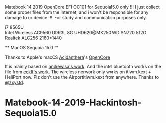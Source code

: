 Matebook 14 2019 OpenCore EFI OC101 for Sequoia15.0 only
!!! I just collect some proper files from the internet, and i won't be responsible for any damage to ur device. !!!
For study and communication purposes only.

i7 8565U  
Intel Wireless AC9560
DDR3L 8G
UHD620@MX250
WD SN720 512G
Realtek ALC256
2160*1440

** MacOS Sequoia 15.0 **    
        
Thanks to Apple's macOS <a href="https://github.com/acidanthera">Acidanthera</a>'s <a href="https://github.com/acidanthera/OpenCorePkg">OpenCore</a>    

It is mainly based on <a href="https://github.com/andrewlsa/Matebook14-2019-Hackintosh">andrewlsa's work</a>.
And the intel bluetooth works on the file from <a href="https://github.com/OpenIntelWireless/IntelBluetoothFirmware/issues/486#issuecomment-2356055645">ecklf's work</a>.
The wireless nerwork only works on itlwm.kext + HeliPort now.
Plz don't use the Airportitlwm.kext from anywhere.
Thanks to <a href="https://github.com/zxystd">@zxystd</a>.

# Matebook-14-2019-Hackintosh-Sequoia15.0
